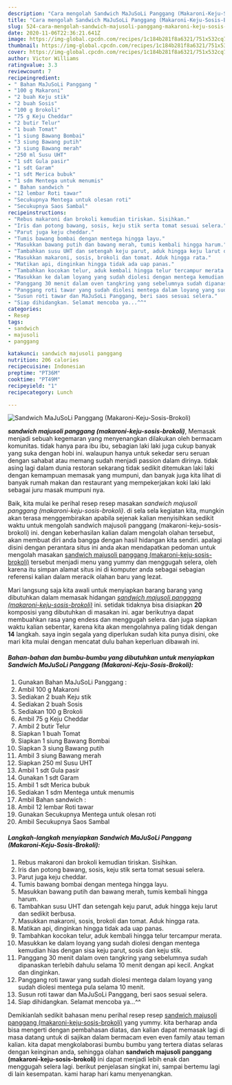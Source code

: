 ```yaml
---
description: "Cara mengolah Sandwich MaJuSoLi Panggang (Makaroni-Keju-Sosis-Brokoli) Lezat"
title: "Cara mengolah Sandwich MaJuSoLi Panggang (Makaroni-Keju-Sosis-Brokoli) Lezat"
slug: 524-cara-mengolah-sandwich-majusoli-panggang-makaroni-keju-sosis-brokoli-lezat
date: 2020-11-06T22:36:21.641Z
image: https://img-global.cpcdn.com/recipes/1c184b281f8a6321/751x532cq70/sandwich-majusoli-panggang-makaroni-keju-sosis-brokoli-foto-resep-utama.jpg
thumbnail: https://img-global.cpcdn.com/recipes/1c184b281f8a6321/751x532cq70/sandwich-majusoli-panggang-makaroni-keju-sosis-brokoli-foto-resep-utama.jpg
cover: https://img-global.cpcdn.com/recipes/1c184b281f8a6321/751x532cq70/sandwich-majusoli-panggang-makaroni-keju-sosis-brokoli-foto-resep-utama.jpg
author: Victor Williams
ratingvalue: 3.3
reviewcount: 7
recipeingredient:
- " Bahan MaJuSoLi Panggang "
- "100 g Makaroni"
- "2 buah Keju stik"
- "2 buah Sosis"
- "100 g Brokoli"
- "75 g Keju Cheddar"
- "2 butir Telur"
- "1 buah Tomat"
- "1 siung Bawang Bombai"
- "3 siung Bawang putih"
- "3 siung Bawang merah"
- "250 ml Susu UHT"
- "1 sdt Gula pasir"
- "1 sdt Garam"
- "1 sdt Merica bubuk"
- "1 sdm Mentega untuk menumis"
- " Bahan sandwich "
- "12 lembar Roti tawar"
- "Secukupnya Mentega untuk olesan roti"
- "Secukupnya Saos Sambal"
recipeinstructions:
- "Rebus makaroni dan brokoli kemudian tiriskan. Sisihkan."
- "Iris dan potong bawang, sosis, keju stik serta tomat sesuai selera."
- "Parut juga keju cheddar."
- "Tumis bawang bombai dengan mentega hingga layu."
- "Masukkan bawang putih dan bawang merah, tumis kembali hingga harum."
- "Tambahkan susu UHT dan setengah keju parut, aduk hingga keju larut dan sedikit berbusa."
- "Masukkan makaroni, sosis, brokoli dan tomat. Aduk hingga rata."
- "Matikan api, dinginkan hingga tidak ada uap panas."
- "Tambahkan kocokan telur, aduk kembali hingga telur tercampur merata."
- "Masukkan ke dalam loyang yang sudah diolesi dengan mentega kemudian hias dengan sisa keju parut, sosis dan keju stik."
- "Panggang 30 menit dalam oven tangkring yang sebelumnya sudah dipanaskan terlebih dahulu selama 10 menit dengan api kecil. Angkat dan dinginkan."
- "Panggang roti tawar yang sudah diolesi mentega dalam loyang yang sudah diolesi mentega pula selama 10 menit."
- "Susun roti tawar dan MaJuSoLi Panggang, beri saos sesuai selera."
- "Siap dihidangkan. Selamat mencoba ya...^^"
categories:
- Resep
tags:
- sandwich
- majusoli
- panggang

katakunci: sandwich majusoli panggang 
nutrition: 206 calories
recipecuisine: Indonesian
preptime: "PT36M"
cooktime: "PT49M"
recipeyield: "1"
recipecategory: Lunch

---
```



![Sandwich MaJuSoLi Panggang (Makaroni-Keju-Sosis-Brokoli)](https://img-global.cpcdn.com/recipes/1c184b281f8a6321/751x532cq70/sandwich-majusoli-panggang-makaroni-keju-sosis-brokoli-foto-resep-utama.jpg)

<b><i>sandwich majusoli panggang (makaroni-keju-sosis-brokoli)</i></b>, Memasak menjadi sebuah kegemaran yang menyenangkan dilakukan oleh bermacam komunitas. tidak hanya para ibu ibu, sebagian laki laki juga cukup banyak yang suka dengan hobi ini. walaupun hanya untuk sekedar seru seruan dengan sahabat atau memang sudah menjadi passion dalam dirinya. tidak asing lagi dalam dunia restoran sekarang tidak sedikit ditemukan laki laki dengan kemampuan memasak yang mumpuni, dan banyak juga kita lihat di banyak rumah makan dan restaurant yang mempekerjakan koki laki laki sebagai juru masak mumpuni nya.

Baik, kita mulai ke perihal resep resep masakan <i>sandwich majusoli panggang (makaroni-keju-sosis-brokoli)</i>. di sela sela kegiatan kita, mungkin akan terasa menggembirakan apabila sejenak kalian menyisihkan sedikit waktu untuk mengolah sandwich majusoli panggang (makaroni-keju-sosis-brokoli) ini. dengan keberhasilan kalian dalam mengolah olahan tersebut, akan membuat diri anda bangga dengan hasil hidangan kita sendiri. apalagi disini dengan perantara situs ini anda akan mendapatkan pedoman untuk mengolah masakan <u>sandwich majusoli panggang (makaroni-keju-sosis-brokoli)</u> tersebut menjadi menu yang yummy dan menggugah selera, oleh karena itu simpan alamat situs ini di komputer anda sebagai sebagian referensi kalian dalam meracik olahan baru yang lezat.




Mari langsung saja kita awali untuk menyiapkan barang barang yang dibutuhkan dalam memasak hidangan <u><i>sandwich majusoli panggang (makaroni-keju-sosis-brokoli)</i></u> ini. setidak tidaknya bisa disiapkan <b>20</b> komposisi yang dibutuhkan di masakan ini. agar berikutnya dapat membuahkan rasa yang endess dan menggugah selera. dan juga siapkan waktu kalian sebentar, karena kita akan mengolahnya paling tidak dengan <b>14</b> langkah. saya ingin segala yang diperlukan sudah kita punya disini, oke mari kita mulai dengan mencatat dulu bahan keperluan dibawah ini.

<!--inarticleads1-->

##### Bahan-bahan dan bumbu-bumbu yang dibutuhkan untuk menyiapkan Sandwich MaJuSoLi Panggang (Makaroni-Keju-Sosis-Brokoli):

1. Gunakan  Bahan MaJuSoLi Panggang :
1. Ambil 100 g Makaroni
1. Sediakan 2 buah Keju stik
1. Sediakan 2 buah Sosis
1. Sediakan 100 g Brokoli
1. Ambil 75 g Keju Cheddar
1. Ambil 2 butir Telur
1. Siapkan 1 buah Tomat
1. Siapkan 1 siung Bawang Bombai
1. Siapkan 3 siung Bawang putih
1. Ambil 3 siung Bawang merah
1. Siapkan 250 ml Susu UHT
1. Ambil 1 sdt Gula pasir
1. Gunakan 1 sdt Garam
1. Ambil 1 sdt Merica bubuk
1. Sediakan 1 sdm Mentega untuk menumis
1. Ambil  Bahan sandwich :
1. Ambil 12 lembar Roti tawar
1. Gunakan Secukupnya Mentega untuk olesan roti
1. Ambil Secukupnya Saos Sambal




<!--inarticleads2-->

##### Langkah-langkah menyiapkan Sandwich MaJuSoLi Panggang (Makaroni-Keju-Sosis-Brokoli):

1. Rebus makaroni dan brokoli kemudian tiriskan. Sisihkan.
1. Iris dan potong bawang, sosis, keju stik serta tomat sesuai selera.
1. Parut juga keju cheddar.
1. Tumis bawang bombai dengan mentega hingga layu.
1. Masukkan bawang putih dan bawang merah, tumis kembali hingga harum.
1. Tambahkan susu UHT dan setengah keju parut, aduk hingga keju larut dan sedikit berbusa.
1. Masukkan makaroni, sosis, brokoli dan tomat. Aduk hingga rata.
1. Matikan api, dinginkan hingga tidak ada uap panas.
1. Tambahkan kocokan telur, aduk kembali hingga telur tercampur merata.
1. Masukkan ke dalam loyang yang sudah diolesi dengan mentega kemudian hias dengan sisa keju parut, sosis dan keju stik.
1. Panggang 30 menit dalam oven tangkring yang sebelumnya sudah dipanaskan terlebih dahulu selama 10 menit dengan api kecil. Angkat dan dinginkan.
1. Panggang roti tawar yang sudah diolesi mentega dalam loyang yang sudah diolesi mentega pula selama 10 menit.
1. Susun roti tawar dan MaJuSoLi Panggang, beri saos sesuai selera.
1. Siap dihidangkan. Selamat mencoba ya...^^




Demikianlah sedikit bahasan menu perihal resep resep <u>sandwich majusoli panggang (makaroni-keju-sosis-brokoli)</u> yang yummy. kita berharap anda bisa mengerti dengan pembahasan diatas, dan kalian dapat memasak lagi di masa datang untuk di sajikan dalam bermacam even even family atau teman kalian. kita dapat mengkolaborasi bumbu bumbu yang tertera diatas selaras dengan keinginan anda, sehingga olahan <b>sandwich majusoli panggang (makaroni-keju-sosis-brokoli)</b> ini dapat menjadi lebih enak dan menggugah selera lagi. berikut penjelasan singkat ini, sampai bertemu lagi di lain kesempatan. kami harap hari kamu menyenangkan.
